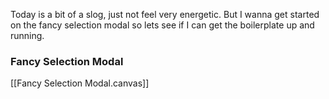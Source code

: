 Today is a bit of a slog, just not feel very energetic. But I wanna get started on the fancy selection modal so lets see if I can get the boilerplate up and running.

### Fancy Selection Modal
[[Fancy Selection Modal.canvas]]
